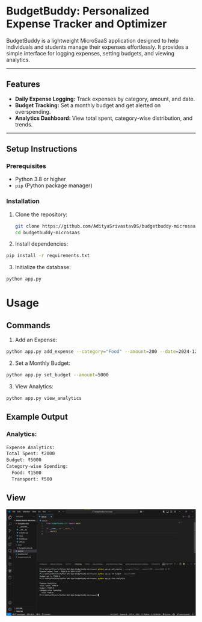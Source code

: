 # BudgetBuddy: Personalized Expense Tracker and Optimizer

BudgetBuddy is a lightweight MicroSaaS application designed to help individuals and students manage their expenses effortlessly. It provides a simple interface for logging expenses, setting budgets, and viewing analytics.

---

## Features
- **Daily Expense Logging:** Track expenses by category, amount, and date.
- **Budget Tracking:** Set a monthly budget and get alerted on overspending.
- **Analytics Dashboard:** View total spent, category-wise distribution, and trends.

---

## Setup Instructions
### Prerequisites
- Python 3.8 or higher
- `pip` (Python package manager)

### Installation
1. Clone the repository:
   ```bash
   git clone https://github.com/AdityaSrivastavDS/budgetbuddy-microsaas
   cd budgetbuddy-microsaas
   ```

2. Install dependencies:
```bash
pip install -r requirements.txt
```

3. Initialize the database:
```bash
python app.py
```

# Usage
## Commands

1. Add an Expense:
```bash
python app.py add_expense --category="Food" --amount=200 --date=2024-12-07
```

2. Set a Monthly Budget:
```bash
python app.py set_budget --amount=5000
```

3. View Analytics:
```bash
python app.py view_analytics
```

## Example Output

### Analytics:

```bash
Expense Analytics:
Total Spent: ₹2000
Budget: ₹5000
Category-wise Spending:
  Food: ₹1500
  Transport: ₹500
```

## View
![Project Demo Image](assets/demo.png)